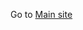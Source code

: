 Go to <a href="/demo">Main site</a>

<script>
   window.location.href = window.location.href + '/demo';
</script>